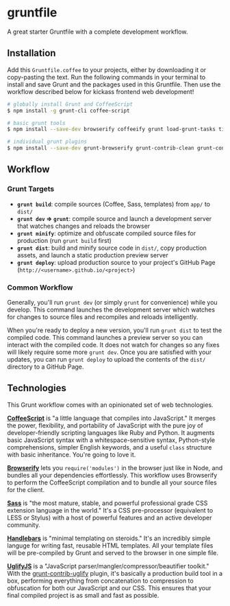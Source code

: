 gruntfile
=========

A great starter Gruntfile with a complete development workflow.

## Installation
Add this `Gruntfile.coffee` to your projects, either by downloading it or copy-pasting the text. Run the following commands in your terminal to install and save Grunt and the packages used in this Gruntfile. Then use the workflow described below for kickass frontend web development!

```bash
# globally install Grunt and CoffeeScript
$ npm install -g grunt-cli coffee-script

# basic grunt tools
$ npm install --save-dev browserify coffeeify grunt load-grunt-tasks time-grunt`

# individual grunt plugins
$ npm install --save-dev grunt-browserify grunt-contrib-clean grunt-contrib-concat grunt-contrib-connect grunt-contrib-copy grunt-contrib-cssmin grunt-contrib-handlebars grunt-contrib-imagemin grunt-contrib-sass grunt-contrib-uglify grunt-contrib-watch grunt-gh-pages grunt-template grunt-usemin`
```

## Workflow

### Grunt Targets
* **`grunt build`**: compile sources (Coffee, Sass, templates) from `app/` to `dist/`
* **`grunt dev` &rArr; `grunt`**: compile source and launch a development server that watches changes and reloads the browser
* **`grunt minify`**: optimize and obfuscate compiled source files for production (run `grunt build` first)
* **`grunt dist`**: build and minify source code in `dist/`, copy production assets, and launch a static production preview server
* **`grunt deploy`**: upload production source to your project's GitHub Page (`http://<username>.github.io/<project>`)

### Common Workflow
Generally, you'll run `grunt dev` (or simply `grunt` for convenience) while you develop. This command launches the development server which watches for changes to source files and recompiles and reloads intelligently.

When you're ready to deploy a new version, you'll run `grunt dist` to test the compiled code. This command launches a preview server so you can interact with the compiled code. It does not watch for changes so any fixes will likely require some more `grunt dev`. Once you are satisfied with your updates, you can run `grunt deploy` to upload the contents of the `dist/` directory to a GitHub Page.

## Technologies
This Grunt workflow comes with an opinionated set of web technologies.

**[CoffeeScript](http://coffeescript.org)** is "a little language that compiles into JavaScript." It merges the power, flexibility, and portability of JavaScript with the pure joy of developer-friendly scripting languages like Ruby and Python. It augments basic JavaScript syntax with a whitespace-sensitive syntax, Python-style comprehensions, simpler English keywords, and a useful `class` structure with basic inheritance. You're going to love it.

**[Browserify](http://browserify.org/)** lets you `require('modules')` in the browser just like in Node, and bundles all your dependencies effortlessly. This workflow uses Browserify to perform the CoffeeScript compilation and to bundle all your source files for the client.

**[Sass](http://sass-lang.com)** is "the most mature, stable, and powerful professional grade CSS extension language in the world." It's a CSS pre-processor (equivalent to LESS or Stylus) with a host of powerful features and an active developer community.

**[Handlebars](http://handlebarsjs.com/)** is "minimal templating on steroids." It's an incredibly simple languge for writing fast, reusable HTML templates. All your template files will be pre-compiled by Grunt and served to the browser in one simple file.

**[UglifyJS](https://github.com/mishoo/UglifyJS2)** is a "JavaScript parser/mangler/compressor/beautifier toolkit." With the [grunt-contrib-uglify](https://github.com/gruntjs/grunt-contrib-uglify) plugin, it's basically a production build tool in a box, performing everything from concatenation to compression to obfuscation for both our JavaScript and our CSS. This ensures that your final compiled project is as small and fast as possible.
